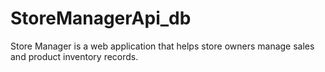 # StoreManagerApi_db
Store Manager is a web application that helps store owners manage sales and product inventory records.
